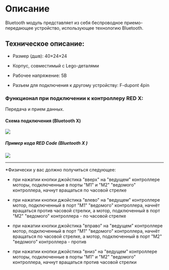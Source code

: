 # Описание 

Bluetooth модуль представляет из себя беспроводное приемо-передающее устройство, использующее технологию Bluetooth.

## Техническое описание: 

- Размер (д*ш*в): 40×24×24

- Корпус, совместимый с Lego-деталями

- Рабочее напряжение: 5В

- Разъем для подключения к другому устройству: F-dupont 4pin

### Функционал при подключении к контроллеру RED X: 

Передача и прием данных.

#### Схема подключения (Bluetooth X) 

![](https://optim.tildacdn.com/tild6664-3136-4835-a333-383661323130/-/format/webp/Bluetooth_X.jpeg)

##### Пример кода RED Code (Bluetooth X ) 

![](https://optim.tildacdn.com/tild3130-3735-4236-b835-303766363438/-/format/webp/1680945__Bluetooth_X.jpg)

---

*Физически у вас должно получиться следующее:

- при нажатии кнопки джойстика "вверх" на "ведущем" контроллере моторы, подключенные в порты "M1" и "M2" "ведомого" контроллера, начнут вращаться по часовой стрелке

- при нажатии кнопки джойстика "влево" на "ведущем" контроллере мотор, подключенный в порт "M1" "ведомого" контроллера, начнёт вращаться против часовой стрелки, а мотор, подключенный в порт "M2" "ведомого" контроллера - по часовой стрелке

- при нажатии кнопки джойстика "вправо" на "ведущем" контроллере мотор, подключенный в порт "M1" "ведомого" контроллера, начнёт вращаться по часовой стрелке, а мотор, подключенный в порт "M2" "ведомого" контроллера - против

- при нажатии кнопки джойстика "вниз" на "ведущем" контроллере моторы, подключенные в порты "M1" и "M2" "ведомого" контроллера, начнут вращаться против часовой стрелки